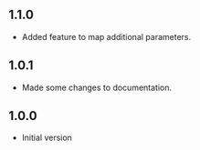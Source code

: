 ## 1.1.0

- Added feature to map additional parameters.

## 1.0.1

- Made some changes to documentation.

## 1.0.0

- Initial version
